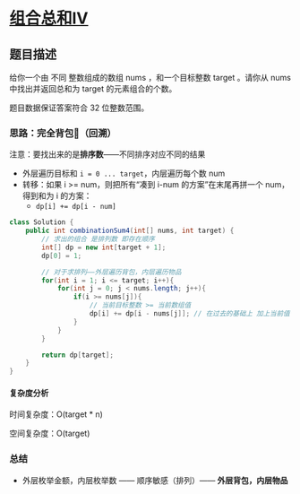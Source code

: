 # [组合总和IV](组合总和IV"[题目地址](https://leetcode.cn/problems/combination-sum-iv/description/)")

## 题目描述
给你一个由 不同 整数组成的数组 nums ，和一个目标整数 target 。请你从 nums 中找出并返回总和为 target 的元素组合的个数。

题目数据保证答案符合 32 位整数范围。

### 思路：完全背包🌟（回溯）

注意：要找出来的是**排序数**——不同排序对应不同的结果

- 外层遍历目标和 `i = 0 ... target`，内层遍历每个数 num
- 转移：如果 i >= num，则把所有“凑到 i-num 的方案”在末尾再拼一个 num，得到和为 i 的方案：
  - `dp[i] += dp[i - num]`

```java
class Solution {
    public int combinationSum4(int[] nums, int target) {
        // 求出的组合 是排列数 即存在顺序
        int[] dp = new int[target + 1];
        dp[0] = 1;

        // 对于求排列——外层遍历背包，内层遍历物品
        for(int i = 1; i <= target; i++){
            for(int j = 0; j < nums.length; j++){
                if(i >= nums[j]){
                    // 当前目标整数 >= 当前数组值
                    dp[i] += dp[i - nums[j]]; // 在过去的基础上 加上当前值
                }
            }
        }

        return dp[target];
    }
}
```

#### 复杂度分析
时间复杂度：O(target * n)

空间复杂度：O(target)

### 总结
- 外层枚举金额，内层枚举数 —— 顺序敏感（排列）—— **外层背包，内层物品**